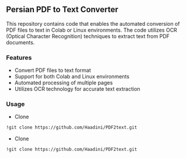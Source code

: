 ## Persian PDF to Text Converter

This repository contains code that enables the automated conversion of PDF files to text in Colab or Linux environments. The code utilizes OCR (Optical Character Recognition) techniques to extract text from PDF documents.

### Features

- Convert PDF files to text format
- Support for both Colab and Linux environments
- Automated processing of multiple pages
- Utilizes OCR technology for accurate text extraction

### Usage

- Clone
```bash
!git clone https://github.com/Haadini/PDF2text.git
```
- Clone
```bash
!git clone https://github.com/Haadini/PDF2text.git
